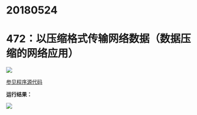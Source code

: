 # 20180524

# 472：以压缩格式传输网络数据（数据压缩的网络应用）

<img src="http://image.renkaigis.com/keepcoding/2018052401.png">

<a href="https://github.com/renkaigis/KeepCoding/tree/master/2018/05/24" target="_blank">参见程序源代码</a>

**运行结果：**

<img src="http://image.renkaigis.com/keepcoding/2018052402.png">
